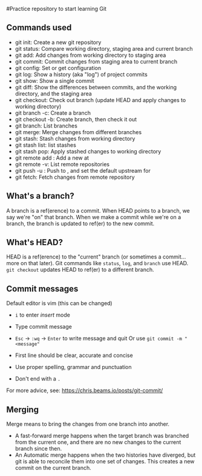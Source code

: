 #Practice repository to start learning Git

## Commands used

- git init: Create a new git repository
- git status: Compare working directory, staging area and current branch
- git add: Add changes from working directory to staging area
- git commit: Commit changes from staging area to current branch
- git config: Set or get configuration
- git log: Show a history (aka "log") of project commits
- git show: Show a single commit 
- git diff: Show the differences between commits, and the working directory, and the staging area
- git checkout: Check out branch (update HEAD and apply changes to working directory)
- git branch -c: Create a branch
- git checkout -b: Create branch, then check it out
- git branch: List branches
- git merge: Merge changes from different branches
- git stash: Stash changes from working directory
- git stash list: list stashes
- git stash pop: Apply stashed changes to working directory
- git remote add <remote> <url> : Add a new <remote> at <url>
- git remote -v: List remote repositories
- git push -u <remote> <branch>: Push <branch> to <remote>, and set the default upstream for <branch>
- git fetch: Fetch changes from remote repository
 
## What's a branch?

A branch is a ref(erence) to a commit. When HEAD points to a branch, we say we're "on" that branch. When we make a commit while we're on a branch, the branch is updated to ref(er) to the new commit.

## What's HEAD?

HEAD is a ref(erence) to the "current" branch (or sometimes a commit... more on that later). Git commands like `status`, `log`, and `branch` use HEAD. `git checkout` updates HEAD to ref(er) to a different branch.

## Commit messages

Default editor is vim (this can be changed)
 - `i` to enter *insert* mode
 - Type commit message
 - `Esc` -> `:wq` -> `Enter` to write message and quit
Or use `git commit -m "<message"`

- First line should be clear, accurate and concise
- Use proper spelling, grammar and punctuation
- Don't end with a `.`

For more advice, see: https://chris.beams.io/posts/git-commit/

## Merging
Merge means to bring the changes from one branch into another.

- A fast-forward merge happens when the target branch was branched from the current one, and there are no new changes to the current branch since then. 
- An Automatic merge happens when the two histories have diverged, but git is able to reconcile them into one set of changes. This creates a new commit on the current branch.
